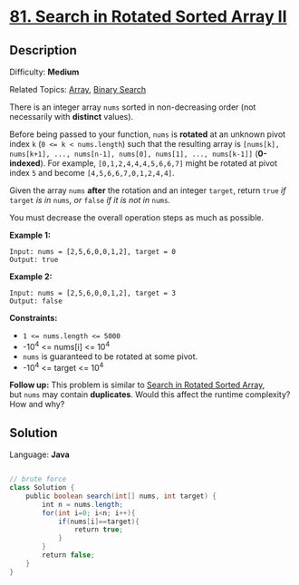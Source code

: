 # [81\. Search in Rotated Sorted Array II](https://leetcode.com/problems/search-in-rotated-sorted-array-ii/)

## Description

Difficulty: **Medium**  

Related Topics: [Array](https://leetcode.com/tag/array/), [Binary Search](https://leetcode.com/tag/binary-search/)


There is an integer array `nums` sorted in non-decreasing order (not necessarily with **distinct** values).

Before being passed to your function, `nums` is **rotated** at an unknown pivot index `k` (`0 <= k < nums.length`) such that the resulting array is `[nums[k], nums[k+1], ..., nums[n-1], nums[0], nums[1], ..., nums[k-1]]` (**0-indexed**). For example, `[0,1,2,4,4,4,5,6,6,7]` might be rotated at pivot index `5` and become `[4,5,6,6,7,0,1,2,4,4]`.

Given the array `nums` **after** the rotation and an integer `target`, return `true` _if_ `target` _is in_ `nums`_, or_ `false` _if it is not in_ `nums`_._

You must decrease the overall operation steps as much as possible.

**Example 1:**

```
Input: nums = [2,5,6,0,0,1,2], target = 0
Output: true
```

**Example 2:**

```
Input: nums = [2,5,6,0,0,1,2], target = 3
Output: false
```

**Constraints:**

*   `1 <= nums.length <= 5000`
*   -10<sup>4</sup> <= nums[i] <= 10<sup>4</sup>
*   `nums` is guaranteed to be rotated at some pivot.
*   -10<sup>4</sup> <= target <= 10<sup>4</sup>

**Follow up:** This problem is similar to [Search in Rotated Sorted Array](/problems/search-in-rotated-sorted-array/description/), but `nums` may contain **duplicates**. Would this affect the runtime complexity? How and why?


## Solution

Language: **Java**

```java

// brute force
class Solution {
    public boolean search(int[] nums, int target) {
        int n = nums.length;
        for(int i=0; i<n; i++){
            if(nums[i]==target){
                return true;
            }
        }
        return false;
    }
}
```